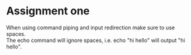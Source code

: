 # Assignment one
When using command piping and input redirection make sure to use spaces.  
The echo command will ignore spaces, i.e. echo "hi  hello" will output "hi hello". 